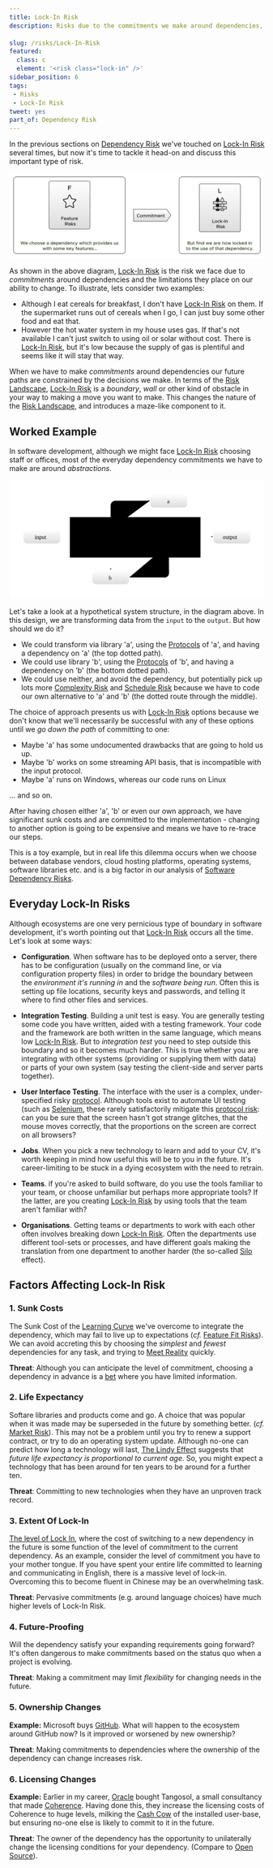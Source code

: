 ```yaml
---
title: Lock-In Risk
description: Risks due to the commitments we make around dependencies, and the limitations they place on our ability to change.

slug: /risks/Lock-In-Risk
featured: 
  class: c
  element: '<risk class="lock-in" />'
sidebar_position: 6
tags:
 - Risks
 - Lock-In Risk
tweet: yes
part_of: Dependency Risk
---
```


<RiskIntro fm={frontMatter} />

In the previous sections on [Dependency Risk](/tags/Dependency-Risk) we've touched on [Lock-In Risk](/tags/Lock-In-Risk) several times, but now it's time to tackle it head-on and discuss this important type of risk.  

![Lock-In Risk is due to Dependency Risk and commitment](/img/generated/risks/posters/lock-in-risk.svg)

As shown in the above diagram, [Lock-In Risk](/tags/Lock-In-Risk) is the risk we face due to _commitments_ around dependencies and the limitations they place on our ability to change.  To illustrate, lets consider two examples:
 
- Although I eat cereals for breakfast, I don't have [Lock-In Risk](/tags/Lock-In-Risk) on them.  If the supermarket runs out of cereals when I go, I can just buy some other food and eat that.
- However the hot water system in my house uses gas.  If that's not available I can't just switch to using oil or solar without cost.  There is [Lock-In Risk](/tags/Lock-In-Risk), but it's low because the supply of gas is plentiful and seems like it will stay that way.

When we have to make _commitments_ around dependencies our future paths are constrained by the decisions we make. In terms of the [Risk Landscape](/risks/Risk-Landscape), [Lock-In Risk](/tags/Lock-In-Risk) is a _boundary_, _wall_ or other kind of obstacle in your way to making a move you want to make.  This changes the nature of the [Risk Landscape](/tags/Risk-Landscape), and introduces a maze-like component to it. 

## Worked Example

In software development, although we might face [Lock-In Risk](/tags/Lock-In-Risk) choosing staff or offices, most of the everyday dependency commitments we have to make are around _abstractions_. 

![Our System receives data from the `input`, translates it and sends it to the `output`.  But which dependency should we use for the translation, if any?](/img/generated/risks/boundary/choices.svg)

Let's take a look at a hypothetical system structure, in the diagram above.  In this design, we are transforming data from the `input` to the `output`.  But how should we do it?

 - We could transform via library 'a', using the [Protocols](/tags/Protocol-Risk) of 'a', and having a dependency on 'a' (the top dotted path).
 - We could use library 'b', using the [Protocols](/tags/Protocol-Risk) of 'b', and having a dependency on 'b' (the bottom dotted path).
 - We could use neither, and avoid the dependency, but potentially pick up lots more [Complexity Risk](/tags/Complexity-Risk) and [Schedule Risk](/tags/Schedule-Risk) because we have to code our own alternative to 'a' and 'b' (the dotted route through the middle).

The choice of approach presents us with [Lock-In Risk](/tags/Lock-In-Risk) options because we don't know that we'll necessarily be successful with any of these options until we _go down the path_ of committing to one:

 - Maybe 'a' has some undocumented drawbacks that are going to hold us up.
 - Maybe 'b' works on some streaming API basis, that is incompatible with the input protocol.
 - Maybe 'a' runs on Windows, whereas our code runs on Linux
 
... and so on.

After having chosen either 'a', 'b' or even our own approach, we have significant sunk costs and are committed to the implementation - changing to another option is going to be expensive and means we have to re-trace our steps.

This is a toy example, but in real life this dilemma occurs when we choose between database vendors, cloud hosting platforms, operating systems, software libraries etc. and is a big factor in our analysis of [Software Dependency Risks](/tags/Software-Dependency-Risk).

## Everyday Lock-In Risks

Although ecosystems are one very pernicious type of boundary in software development, it's worth pointing out that [Lock-In Risk](/tags/Lock-In-Risk) occurs all the time.  Let's look at some ways:

- **Configuration**.  When software has to be deployed onto a server, there has to be configuration (usually on the command line, or via configuration property files) in order to bridge the boundary between the _environment it's running in_ and the _software being run_.  Often this is setting up file locations, security keys and passwords, and telling it where to find other files and services.  

- **Integration Testing**.  Building a unit test is easy.  You are generally testing some code you have written, aided with a testing framework.  Your code and the framework are both written in the same language, which means low [Lock-In Risk](/tags/Lock-In-Risk).  But to _integration test_ you need to step outside this boundary and so it becomes much harder.  This is true whether you are integrating with other systems (providing or supplying them with data) or parts of your own system (say testing the client-side and server parts together).  

- **User Interface Testing**.  The interface with the user is a complex, under-specified risky [protocol](/tags/Protocol-Risk).  Although tools exist to automate UI testing (such as [Selenium](https://en.wikipedia.org/wiki/Selenium_(software)), these rarely satisfactorily mitigate this [protocol risk](/tags/Protocol-Risk):  can you be sure that the screen hasn't got strange glitches, that the mouse moves correctly, that the proportions on the screen are correct on all browsers?  

- **Jobs**.  When you pick a new technology to learn and add to your CV, it's worth keeping in mind how useful this will be to you in the future.   It's career-limiting to be stuck in a dying ecosystem with the need to retrain.

- **Teams**.  if you're asked to build software, do you use the tools familiar to your team, or choose unfamiliar but perhaps more appropriate tools?   If the latter, are you creating [Lock-In Risk](/tags/Lock-In-Risk) by using tools that the team aren't familiar with?

- **Organisations**. Getting teams or departments to work with each other often involves breaking down [Lock-In Risk](/tags/Lock-In-Risk).  Often the departments use different tool-sets or processes, and have different goals making the translation from one department to another harder (the so-called [Silo](https://en.wikipedia.org/wiki/Information_silo) effect). 



## Factors Affecting Lock-In Risk
 
### 1. Sunk Costs

The Sunk Cost of the [Learning Curve](/tags/Learning-Curve-Risk) we've overcome to integrate the dependency, which may fail to live up to expectations (_cf._ [Feature Fit Risks](/tags/Feature-Fit-Risk)).   We can avoid accreting this by choosing the _simplest_ and _fewest_ dependencies for any task, and trying to [Meet Reality](/thinking/Meeting-Reality) quickly.

**Threat**: Although you can anticipate the level of commitment, choosing a dependency in advance is a [bet](/tags/Bet) where you have limited information.

### 2. Life Expectancy

Softare libraries and products come and go.  A choice that was popular when it was made may be superseded in the future by something better.  (_cf._ [Market Risk](/tags/Market-Risk)).  This may not be a problem until you try to renew a support contract, or try to do an operating system update. Although no-one can predict how long a technology will last, [The Lindy Effect](https://en.wikipedia.org/wiki/Lindy_effect) suggests that _future life expectancy is proportional to current age_.  So, you might expect a technology that has been around for ten years to be around for a further ten.

**Threat**: Committing to new technologies when they have an unproven track record.

### 3. Extent Of Lock-In

[The level of Lock In](Ecosystems), where the cost of switching to a new dependency in the future is some function of the level of commitment to the current dependency.  As an example, consider the level of commitment you have to your mother tongue.  If you have spent your entire life committed to learning and communicating in English, there is a massive level of lock-in.  Overcoming this to become fluent in Chinese may be an overwhelming task.

**Threat**: Pervasive commitments (e.g. around language choices) have much higher levels of Lock-In Risk.

### 4. Future-Proofing

Will the dependency satisfy your expanding requirements going forward? It's often dangerous to make commitments based on the status quo when a project is evolving.

**Threat**: Making a commitment may limit _flexibility_ for changing needs in the future.

### 5. Ownership Changes

**Example:** Microsoft buys [GitHub](https://en.wikipedia.org/wiki/GitHub).  What will happen to the ecosystem around GitHub now?  Is it improved or worsened by new ownership?

**Threat**: Making commitments to dependencies where the ownership of the dependency can change increases risk.

### 6. Licensing Changes

**Example:**  Earlier in my career, [Oracle](https://oracle.com) bought Tangosol, a small consultancy that made [Coherence](https://en.wikipedia.org/wiki/Oracle_Coherence).   Having done this, they increase the licensing costs of Coherence to huge levels, milking the [Cash Cow](https://en.wikipedia.org/wiki/Cash_cow) of the installed user-base, but ensuring no-one else is likely to commit to it in the future.

**Threat**: The owner of the dependency has the opportunity to unilaterally change the licensing conditions for your dependency.  (Compare to [Open Source](../Software-Dependency-Risk)).
  



